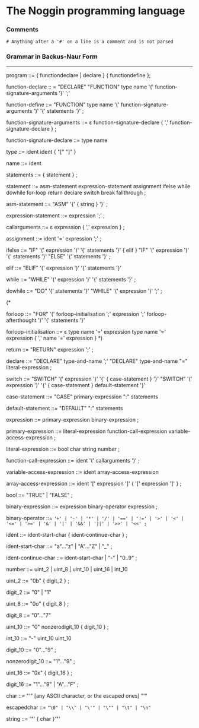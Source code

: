 The Noggin programming language
=====

### Comments

`# Anything after a '#' on a line is a comment and is not parsed`

### Grammar in Backus-Naur Form
-----

program ::=
	{ functiondeclare | declare } { functiondefine };

function-declare :: =
	"DECLARE" "FUNCTION" type name '(' function-signature-arguments ')' ';'

function-define ::=
	"FUNCTION" type name '(' function-signature-arguments ')' '{' statements '}' ;

function-signature-arguments ::=
	ε
	function-signature-declare { ',' function-signature-declare } ;

function-signature-declare ::=
	type name

type ::=
	ident
	ident { "[" "]" }

name ::=
	ident

statements ::=
	{ statement } ;

statement ::=
	asm-statement
	expression-statement
	assignment
	ifelse
	while
	dowhile
	for-loop
	return
	declare
	switch
	break
	fallthrough ;

asm-statement ::=
	"ASM" '{' { string } '}' ;

expression-statement ::=
	expression ';' ;

callarguments ::=
	ε
	expression { ',' expression } ;

assignment ::=
	ident '=' expression ';' ;

ifelse ::=
	"IF" '(' expression ')' '{' statements '}' { elif }
	"IF" '(' expression ')' '{' statements '}' "ELSE" '{' statements '}' ;

elif ::=
	"ELIF" '(' expression ')' '{' statements '}'

while ::=
	"WHILE" '(' expression ')' '{' statements '}' ;

dowhile ::=
	"DO" '{' statements '}' "WHILE" '(' expression ')' ';' ;

(*

forloop ::=
	"FOR" '(' forloop-initialisation ';' expression ';' forloop-afterthought ')' '{' statements '}'

forloop-initialisation ::=
	ε
	type name '=' expression
	type name '=' expression { ',' name '=' expression }
*)

return ::=
	"RETURN" expression ';' ;

declare ::=
	"DECLARE" type-and-name ';'
	"DECLARE" type-and-name "=" literal-expression ;

switch ::=
	"SWITCH" '(' expression ')' '{' { case-statement } '}'
	"SWITCH" '(' expression ')' '{' { case-statement } default-statement '}'

case-statement ::=
	"CASE" primary-expression ":" statements

default-statement ::=
	"DEFAULT" ":" statements

expression ::=
	primary-expression
	binary-expression ;

primary-expression ::=
	literal-expression
	function-call-expression
	variable-access-expression ;

literal-expression ::=
	bool
	char
	string
	number ;

function-call-expression ::=
	ident '(' callarguments ')' ;

variable-access-expression ::=
	ident
	array-access-expression

array-access-expression ::=
	ident '[' expression ']' { '[' expression ']' } ;

bool ::=
	"TRUE" | "FALSE" ;

binary-expression ::=
	expression binary-operator expression ;

binary-operator ::=
	`'+' | '-' | '*' | '/' |
	'==' | '!=' | '>' | '<' | '<=' | '>=' |
	'&' | '|' | '&&' | '||' | '>>' | '<<' ;`

ident ::=
	ident-start-char { ident-continue-char } ;

ident-start-char ::=
	"a"..."z" | "A"..."Z" | "_" ;

ident-continue-char ::=
	ident-start-char | "-" | "0..9" ;

number ::=
	uint_2 | uint_8 | uint_10 | uint_16 | int_10

uint_2 ::=
	"0b" { digit_2 } ;

digit_2 ::=
	"0" | "1"

uint_8 ::=
	"0o" { digit_8 } ;

digit_8 ::=
	"0"..."7"

uint_10 ::=
	"0"
	nonzerodigit_10 { digit_10 } ;

int_10 ::=
	"-" uint_10
	uint_10

digit_10 ::=
	"0"..."9" ;

nonzerodigit_10 ::=
	"1"..."9" ;

uint_16 ::=
	"0x" { digit_16 } ;

digit_16 ::=
	"1"..."9" | "A"..."F" ;

char ::=
	"'" [any ASCII character, or the escaped ones] "'"

escapedchar ::=
	`"\0" | "\\" | "\'" | "\"" | "\t" | "\n"`

string ::=
	'"' { char }'"'
